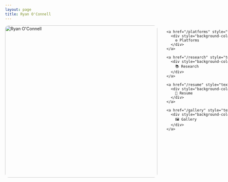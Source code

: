 ```yaml
---
layout: page
title: Ryan O'Connell
---
```


<div style="display: flex; align-items: flex-start; gap: 30px; flex-wrap: nowrap;">

  <!-- Headshot -->
  <div style="flex: 0 0 auto;">
    <img src="/assets/images/headshot_photoshopped.png" alt="Ryan O'Connell" style="width: 500px; height: auto; border-radius: 12px;" />
  </div>

  <!-- Button Column -->
  <div style="flex: 0 0 auto; display: flex; flex-direction: column; gap: 12px; justify-content: flex-start;">

    <a href="/platforms" style="text-decoration: none;">
      <div style="background-color: #1F4E79; color: white; padding: 12px 24px; border-radius: 8px; font-weight: bold; text-align: center; width: 220px;">
        ⚙️ Platforms
      </div>
    </a>

    <a href="/research" style="text-decoration: none;">
      <div style="background-color: #1F4E79; color: white; padding: 12px 24px; border-radius: 8px; font-weight: bold; text-align: center; width: 220px;">
        📚 Research
      </div>
    </a>

    <a href="/resume" style="text-decoration: none;">
      <div style="background-color: #1F4E79; color: white; padding: 12px 24px; border-radius: 8px; font-weight: bold; text-align: center; width: 220px;">
        📄 Resume
      </div>
    </a>

    <a href="/gallery" style="text-decoration: none;">
      <div style="background-color: #1F4E79; color: white; padding: 12px 24px; border-radius: 8px; font-weight: bold; text-align: center; width: 220px;">
        🖼️ Gallery
      </div>
    </a>

  </div>

</div>
